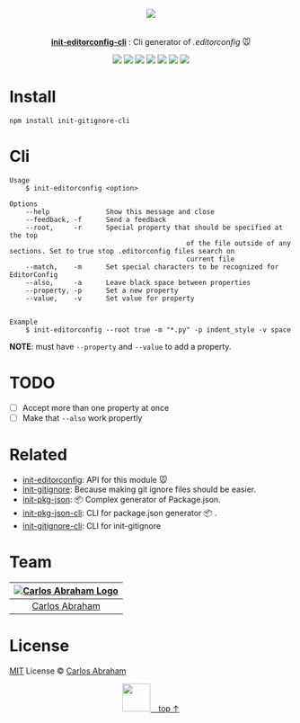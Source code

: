 <p align="center" id="top">
	<a href="https://www.npmjs.com/package/init-editorconfig-cli"><img src="https://cdn.abraham.gq/projects/init-editorconfig/logo.png"></a>
	<br>
	<br>
	<br>
	<a href="https://www.npmjs.com/package/init-editorconfig-cli"><b>init-editorconfig-cli</b></a>
	: Cli generator of <i>.editorconfig</i> 🐭
</p>

<p align="center">
	<!-- Travis CI -->
	<a href="https://travis-ci.org/abranhe/init-editorconfig-cli"><img src="https://img.shields.io/travis/abranhe/init-editorconfig-cli.svg?logo=travis" /></a>
	<!-- LICENSE -->
	<a href="https://github.com/abranhe/init-editorconfig-cli/blob/master/LICENSE"><img src="https://img.shields.io/github/license/abranhe/init-editorconfig-cli.svg" /></a>
	<!-- NPM Version -->
	<a href="https://www.npmjs.com/package/init-editorconfig-cli"><img src="https://img.shields.io/npm/v/init-editorconfig-cli.svg" /></a>
	<!-- @abranhe -->
	<a href="https://github.com/abranhe"><img src="https://abranhe.com/badge.svg"></a>
	<!-- Cash me -->
	<a href="https://cash.me/$abranhe"><img src="https://cdn.abraham.gq/badges/cash-me.svg"></a>
	<!-- Patreon -->
	<a href="https://www.patreon.com/abranhe"><img src="https://cdn.abraham.gq/badges/patreon.svg" /></a>
	<!-- Paypal -->
	<a href="https://paypal.me/abranhe/10"><img src="https://cdn.abraham.gq/badges/paypal.svg" /></a>
</p>

# Install

```
npm install init-gitignore-cli
```

# Cli

```
Usage
	$ init-editorconfig <option>

Options
	--help              Show this message and close
	--feedback, -f      Send a feedback
	--root,     -r      Special property that should be specified at the top
											of the file outside of any sections. Set to true stop .editorconfig files search on
											current file
	--match,    -m      Set special characters to be recognized for EditorConfig
	--also,     -a      Leave black space between properties
	--property, -p      Set a new property
	--value,    -v      Set value for property


Example
	$ init-editorconfig --root true -m "*.py" -p indent_style -v space
```

**NOTE**: must have `--property` and `--value` to add a property.

# TODO

- [ ] Accept more than one property at once
- [ ] Make that `--also` work propertly

# Related

- [init-editorconfig](https://github.com/abranhe/init-editorconfig):  API for this module 🐭
-  [init-gitignore](https://github.com/abranhe/init-gitignore): Because making git ignore files should be easier.
-  [init-pkg-json](https://github.com/abranhe/init-pkg-json): 📦 Complex generator of Package.json.
-  [init-pkg-json-cli](https://github.com/abranhe/init-pkg-json-cli): CLI for package.json generator 📦 .
-  [init-gitignore-cli](https://github.com/abranhe/init-gitignore-cli): CLI for init-gitignore

# Team

|[![Carlos Abraham Logo](https://avatars3.githubusercontent.com/u/21347264?s=50&v=4)](https://19cah.com)|
| :-: |
| [Carlos Abraham](https://github.com/abranhe) |

# License

[MIT](https://github.com/abranhe/init-editorconfig-cli/blob/master/LICENSE) License © [Carlos Abraham](https://github.com/abranhe/)

<p align="center">
	<a href="#top"><img src="https://cdn.abraham.gq/projects/init-editorconfig/logo.png" width="50"> top ↑</a>
</p>
